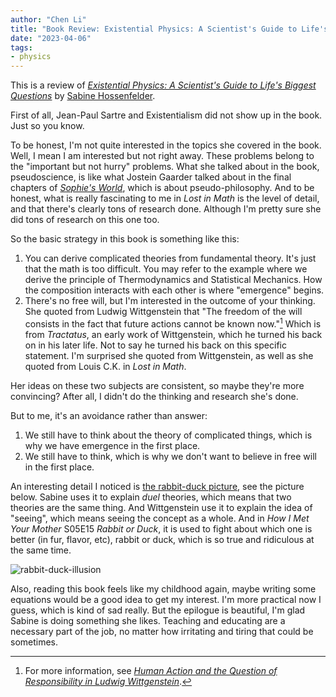```yaml
---
author: "Chen Li"
title: "Book Review: Existential Physics: A Scientist's Guide to Life's Biggest Questions"
date: "2023-04-06"
tags: 
- physics
---
```


This is a review of [_Existential Physics: A Scientist's Guide to Life's Biggest Questions_](https://www.amazon.com/Existential-Physics-Scientists-Biggest-Questions/dp/1984879456) by [Sabine Hossenfelder](https://sabinehossenfelder.com/).

First of all, Jean-Paul Sartre and Existentialism did not show up in the book. Just so you know.

To be honest, I'm not quite interested in the topics she covered in the book. Well, I mean I am interested but not right away. These problems belong to the "important but not hurry" problems. What she talked about in the book, pseudoscience, is like what Jostein Gaarder talked about in the final chapters of [_Sophie's World_](https://en.wikipedia.org/wiki/Sophie%27s_World), which is about pseudo-philosophy. And to be honest, what is really fascinating to me in _Lost in Math_ is the level of detail, and that there's clearly tons of research done. Although I'm pretty sure she did tons of research on this one too.

So the basic strategy in this book is something like this:

1. You can derive complicated theories from fundamental theory. It's just that the math is too difficult. You may refer to the example where we derive the principle of Thermodynamics and Statistical Mechanics. How the composition interacts with each other is where "emergence" begins.
2. There's no free will, but I'm interested in the outcome of your thinking. She quoted from Ludwig Wittgenstein that "The freedom of the will consists in the fact that future actions cannot be known now."[^1] Which is from _Tractatus_, an early work of Wittgenstein, which he turned his back on in his later life. Not to say he turned his back on this specific statement. I'm surprised she quoted from Wittgenstein, as well as she quoted from Louis C.K. in _Lost in Math_.

Her ideas on these two subjects are consistent, so maybe they're more convincing? After all, I didn't do the thinking and research she's done.

But to me, it's an avoidance rather than answer:

1. We still have to think about the theory of complicated things, which is why we have emergence in the first place.
2. We still have to think, which is why we don't want to believe in free will in the first place.

An interesting detail I noticed is [the rabbit-duck picture](https://en.wikipedia.org/wiki/Rabbit%E2%80%93duck_illusion), see the picture below. Sabine uses it to explain _duel_ theories, which means that two theories are the same thing. And Wittgenstein use it to explain the idea of "seeing", which means seeing the concept as a whole. And in _How I Met Your Mother_ S05E15 _Rabbit or Duck_, it is used to fight about which one is better (in fur, flavor, etc), rabbit or duck, which is so true and ridiculous at the same time.

![rabbit-duck-illusion](https://winterparkmag.com/wp-content/uploads/2019/07/duck-rabbit.jpg)

Also, reading this book feels like my childhood again, maybe writing some equations would be a good idea to get my interest. I'm more practical now I guess, which is kind of sad really. But the epilogue is beautiful, I'm glad Sabine is doing something she likes. Teaching and educating are a necessary part of the job, no matter how irritating and tiring that could be sometimes.

[^1]: For more information, see [_Human Action and the Question of Responsibility in Ludwig Wittgenstein_](https://acjol.org/index.php/NJP/article/view/697).

